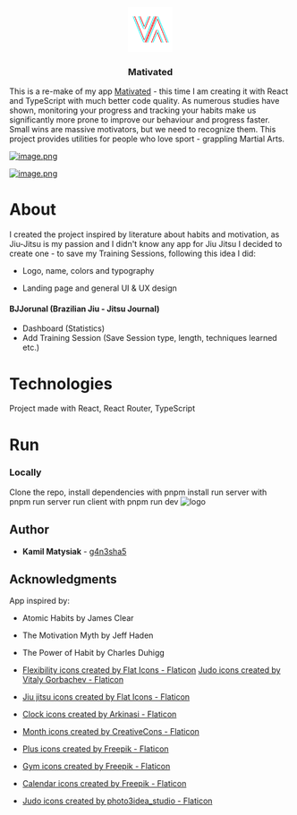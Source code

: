 <br />
<div align="center">
  <a href="https://github.com/g4n3sha5/MatiVAted">
    <img src="src/assets/images/logo-removebg.png" alt="Logo" width="80" height="80">
  </a>
</div>

<h3 align="center">Mativated</h3>


 This is a re-make of my app [Mativated](https://github.com/g4n3sha5/MatiVAted) - this time I am creating it with React and TypeScript with much better code quality.
  As numerous studies have shown, monitoring your progress and tracking your habits make us significantly more prone to improve our behaviour and progress faster. Small wins are massive motivators, but we need to recognize them. This project provides utilities for people who love sport - grappling Martial Arts.


[![image.png](https://i.postimg.cc/8PbTY5tC/image.png)](https://postimg.cc/1ffxn9xx)

[![image.png](https://i.postimg.cc/nz7JGcXp/image.png)](https://postimg.cc/2bzMzYdK)

# About

I created the project inspired by literature about habits and motivation, as Jiu-Jitsu is my passion and I didn't know any app for Jiu Jitsu I decided to create one - to save my Training Sessions, following this idea I did:

- Logo, name, colors and typography

- Landing page and general UI & UX design

#### BJJorunal (Brazilian Jiu - Jitsu Journal)

- Dashboard (Statistics)
- Add Training Session (Save Session type, length, techniques learned etc.)
<!-- - Your Training Sessions (list of every TS, where user can edit or remove every Session)
- Open Techniques base (where every user can add a Jiu Jitsu Technique (name, type etc.) and add Suggestions to other Techniques)
- Simple To Do app where user can add a To Do list, and items to do for each list.

#### Notifications

- Notify authorized members about Requests

#### Account / Profile

- Manage Account (change password / e-mail) and Profile (personal info (optional) - user's avatar, belt, bio, favourite technique and favourite grappler).

#### additional: About and Privacy policy

As the application processes some personal data, there is information how and what does it do. -->

# Technologies

Project made with React, React Router, TypeScript

# Run

### Locally

Clone the repo, install dependencies with
pnpm install
run server with  
	pnpm run server
run client with
	pnpm run dev
![logo](https://user-images.githubusercontent.com/116462435/227205699-fc9fae9f-02a4-4240-b9c3-9eccc002573f.png)

## Author

- **Kamil Matysiak** - [g4n3sha5](https://github.com/g4n3sha5)

## Acknowledgments

App inspired by:

- Atomic Habits by James Clear
- The Motivation Myth by Jeff Haden
- The Power of Habit by Charles Duhigg

- <a href="https://www.flaticon.com/free-icons/flexibility" title="flexibility icons">Flexibility icons created by Flat Icons - Flaticon</a>
  <a href="https://www.flaticon.com/free-icons/judo" title="judo icons">Judo icons created by Vitaly Gorbachev - Flaticon</a>
- <a href="https://www.flaticon.com/free-icons/jiu-jitsu" title="jiu jitsu icons">Jiu jitsu icons created by Flat Icons - Flaticon</a>
- <a href="https://www.flaticon.com/free-icons/clock" title="clock icons">Clock icons created by Arkinasi - Flaticon</a>
- <a href="https://www.flaticon.com/free-icons/month" title="month icons">Month icons created by CreativeCons - Flaticon</a>
- <a href="https://www.flaticon.com/free-icons/plus" title="plus icons">Plus icons created by Freepik - Flaticon</a>
- <a href="https://www.flaticon.com/free-icons/gym" title="gym icons">Gym icons created by Freepik - Flaticon</a>
- <a href="https://www.flaticon.com/free-icons/calendar" title="calendar icons">Calendar icons created by Freepik - Flaticon</a>
- <a href="https://www.flaticon.com/free-icons/judo" title="judo icons">Judo icons created by photo3idea_studio - Flaticon</a>
